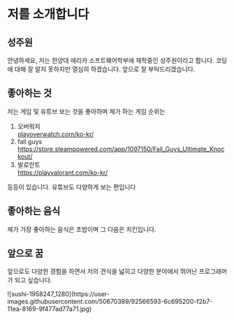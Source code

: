 <h1> 저를 소개합니다 </h1>
<h2> 성주원 </h2>
<p> 안녕하세요, 저는 한양대 에리카 소프트웨어학부에 재학중인 성주원이라고 합니다. 코딩에 대해 잘 알지 못하지만 열심히 하겠습니다. 앞으로 잘 부탁드리겠습니다.</p>

<h2>좋아하는 것</h2>
<p>저는 게임 및 유튜브 보는 것을 좋아하며 제가 하는 게임 순위는<p>
<ol>
<li>오버워치</li><a href="https://playoverwatch.com/ko-kr/">playoverwatch.com/ko-kr/</a>
<li>fall guys</li><a href="https://store.steampowered.com/app/1097150/Fall_Guys_Ultimate_Knockout/">https://store.steampowered.com/app/1097150/Fall_Guys_Ultimate_Knockout/</a>
<li>발로란트</li><a href="https://playvalorant.com/ko-kr/">https://playvalorant.com/ko-kr/</a>
</ol>
<p>등등이 있습니다. 유튜브도 다양하게 보는 편입니다</p>

<h2>좋아하는 음식</h2>
<p>제가 가장 좋아하는 음식은 초밥이며 그 다음은 치킨입니다.</p>

<h2>앞으로 꿈</h2>
<p>앞으로도 다양한 경험을 하면서 저의 견식을 넓히고 다양한 분야에서 뛰어난 프로그래머가 되고 싶습니다.</p>
![sushi-1958247_1280](https://user-images.githubusercontent.com/50670389/92566593-6c695200-f2b7-11ea-8169-9f477ad77a71.jpg)
